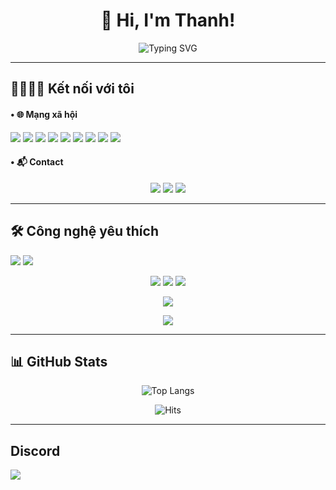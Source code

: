 <h1 align="center">🚀 Hi, I'm Thanh!</h1>

<p align="center">
  <img src="https://readme-typing-svg.herokuapp.com?font=Fira+Code&duration=3000&pause=1000&center=true&width=435&lines=PHP+-+Next.js+-+React+-+Node.js;Hoang+Thanh+💗" alt="Typing SVG" />
</p>

---

## 👨‍👩‍👧‍👧 Kết nối với tôi
#### • 🌐 Mạng xã hội

<p align="bottom">
  <a href="https://www.facebook.com/h0oN"><img src="https://img.shields.io/badge/Facebook-%231877F2.svg?style=for-the-badge&logo=Facebook&logoColor=white" /></a>
  <a href="https://mastodon.social/@thazh">
  <img src="https://img.shields.io/badge/Mastodon-6364FF?style=for-the-badge&logo=mastodon&logoColor=white" /></a>
  <a href="https://github.com/hgthanh"><img src="https://img.shields.io/badge/GitHub-%23121011.svg?style=for-the-badge&logo=github&logoColor=white" /></a>
  <a href="https://m.me/h0anggthanhh"><img src="https://img.shields.io/badge/Messenger-00B2FF?style=for-the-badge&logo=messenger&logoColor=white" /></a>
  <a href="https://www.instagram.com/hgthazh/"><img src="https://img.shields.io/badge/Instagram-%23E4405F.svg?style=for-the-badge&logo=Instagram&logoColor=white" /></a>
 <a href="https://www.threads.com/hgthazh/"><img src="https://img.shields.io/badge/Threads-%23000000.svg?style=for-the-badge&logo=Threads&logoColor=white" /></a>
  <a href="https://www.tiktok.com/@hgthazh/"><img src="https://img.shields.io/badge/TikTok-%23000000.svg?style=for-the-badge&logo=TikTok&logoColor=white" /></a>
  <a href="https://x.com/hgthazh/"><img src="https://img.shields.io/badge/X-%231DA1F2.svg?style=for-the-badge&logo=X&logoColor=white" /></a>
  <a href="https://thazh.bsky.social/"><img src="https://img.shields.io/badge/Bluesky-%231DA1F2.svg?style=for-the-badge&logo=Bluesky&logoColor=white" /></a>
</p>


#### • 📬 Contact

<p align="center">
  <a href="mailto:h0angthazh@gmail.com"><img src="https://img.shields.io/badge/Gmail-D14836?style=for-the-badge&logo=gmail&logoColor=white" /></a>
  <a href="mailto:admin@thazh.is-a.dev"><img src="https://img.shields.io/badge/Zoho_Mail-%232487F3.svg?style=for-the-badge&logo=zoho&logoColor=white" /></a>
  <a href="https://t.me/hgthazh"><img src="https://img.shields.io/badge/Telegram-2CA5E0?style=for-the-badge&logo=telegram&logoColor=white" /></a>
</p>

---

## 🛠️ Công nghệ yêu thích

<p align="left">
  <img src="https://img.shields.io/badge/PHP-777BB4?style=for-the-badge&logo=php&logoColor=white" />
  <img src="https://img.shields.io/badge/JavaScript-F7DF1E?style=for-the-badge&logo=javascript&logoColor=black" />

<p align="center">
  <img src="https://img.shields.io/badge/React-61DAFB?style=for-the-badge&logo=react&logoColor=black" />
  <img src="https://img.shields.io/badge/Node.js-339933?style=for-the-badge&logo=nodedotjs&logoColor=white" />
  <img src="https://img.shields.io/badge/Next.js-000000?style=for-the-badge&logo=nextdotjs&logoColor=white" />

<p align="center">
  <img src="https://img.shields.io/badge/Vercel-000000?style=for-the-badge&logo=vercel&logoColor=white" />
<p align="center">
  <img src="https://img.shields.io/badge/InfinityFree-%2316233A.svg?style=for-the-badge&logo=infinityfree&logoColor=white" /></a>
  
---

## 📊 GitHub Stats

<p align="center">
  <img src="https://github-readme-stats.vercel.app/api/top-langs/?username=hgthanh&layout=compact&theme=dracula" alt="Top Langs" />
</p>

<p align="center">
  <img src="https://hits.sh/github.com/hgthanh/hgthanh.svg" alt="Hits" />
</p>


---

## Discord

<a href="https://discord.com/users/956385613962149938"><img src="https://lanyard.cnrad.dev/api/956385613962149938?bg=4633ff&borderRadius=30px&idleMessage=Offline&theme=dark&showDisplayName=true" /></a>
